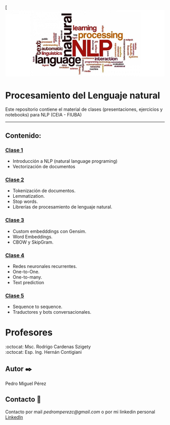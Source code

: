 [![](imagen/nlp.jpg)
# Procesamiento del Lenguaje natural
Este repositorio contiene el material de clases (presentaciones, ejercicios y notebooks) para NLP (CEIA - FIUBA)

---

## Contenido:

### [Clase 1](Desafio_1_word2vec.ipynb) 
* Introducción a NLP (natural language programing)
* Vectorización de documentos


### [Clase 2](Desafio_2_Bot_DNN_Spacy_esp.ipynb) 
* Tokenización de documentos.
* Lemmatization.
* Stop words.
* Librerías de procesamiento de lenguaje natural.

### [Clase 3](Desafio_3_Custom_embedding_con_Gensim.ipynb) 
* Custom embedddings con Gensim.
* Word Embeddings.
* CBOW y SkipGram.

### [Clase 4](Desafio_4_Predicción_Palabra.ipynb) 
* Redes neuronales recurrentes.
* One-to-One.
* One-to-many.
* Text prediction

### [Clase 5](Desafio_6_Bot_seq_to_seq.ipynb) 
* Sequence to sequence.
* Traductores y bots conversacionales.

# Profesores
:octocat: Msc. Rodrigo Cardenas Szigety\
:octocat: Esp. Ing. Hernán Contigiani


## Autor  ✒️
Pedro Miguel Pérez

## Contacto 📌
Contacto por mail _pedromperezc@gmail.com_ o por mi linkedin personal [LinkedIn](https://www.linkedin.com/in/pedromiguelperez/)